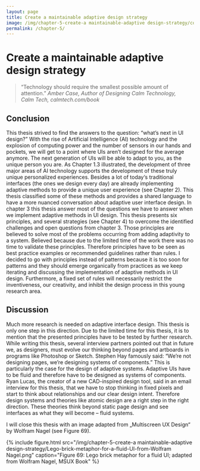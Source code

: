 ```yaml
---
layout: page
title: Create a maintainable adaptive design strategy
image: /img/chapter-5-create-a maintainable-adaptive design-strategy/cover-illu-chapter-5.png
permalink: /chapter-5/
---
```

# Create a maintainable adaptive design strategy
> “Technology should require the smallest possible amount of 
attention.” <cite>Amber Case, Author of Designing Calm Technology, Calm Tech, calmtech.com/book</cite> 

## Conclusion
This thesis strived to find the answers to the question: “what’s next in UI design?” With the rise of Artificial Intelligence (AI) technology and the explosion of computing power and the number of sensors in our hands and pockets, we will get to a point where UIs aren’t designed for the average anymore. The next generation of UIs will be able to adapt to you, as the unique person you are. As Chapter 1.3 illustrated, the development of three major areas of AI technology supports the development of these truly unique personalized experiences. Besides a lot of today‘s traditional interfaces (the ones we design every day) are already implementing adaptive methods to provide a unique user experience (see Chapter 2). This thesis classified some of these methods and provides a shared language to have a more nuanced conversation about adaptive user interface design. In chapter 3 this thesis answer most of the questions we have to answer when we implement adaptive methods in UI design.  This thesis presents six principles, and several strategies (see Chapter 4) to overcome the identified challenges and open questions from chapter 3. Those principles are believed to solve most of the problems occurring from adding adaptivity to a system. Believed because due to the limited time of the work there was no time to validate these principles. Therefore principles have to be seen as best practice examples or recommended guidelines rather than rules. I decided to go with principles instead of patterns because it is too soon for patterns and they should emerge organically from practices as we keep iterating and discussing the implementation of adaptive methods in UI design. Furthermore, a fixed set of rules will necessarily restrict the inventiveness, our creativity, and inhibit the design process in this young research area.

## Discussion
Much more research is needed on adaptive interface design. This thesis is only one step in this direction. Due to the limited time for this thesis, it is to mention that the presented principles have to be tested by further research. While writing this thesis, several interview partners pointed out that in future we, as designers, must evolve our thinking beyond pages and artboards in programs like Photoshop or Sketch. Stephen Hay famously said: “We’re not designing pages, we’re designing systems of components.” This is particularly the case for the design of adaptive systems. Adaptive UIs have to be fluid and therefore have to be designed as systems of components. Ryan Lucas, the creator of a new CAD-inspired design tool, said in an email interview for this thesis, that we have to stop thinking in fixed pixels and start to think about relationships and our clear design intent. Therefore design systems and theories like atomic design are a right step in the right direction. These theories think beyond static page design and see interfaces as what they will become – fluid systems.

I will close this thesis with an image adapted from „Multiscreen UX Design“ by Wolfram Nagel (see Figure 69).

{% include figure.html src="/img/chapter-5-create-a maintainable-adaptive design-strategy/Lego-brick-metaphor-for-a-fluid-UI-from-Wolfram Nagel.png" caption="Figure 69: Lego brick metaphor for a fluid UI; adapted from Wolfram Nagel, MSUX Book" %}
